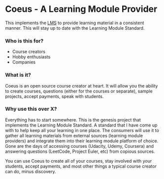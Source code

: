 # Coeus - A Learning Module Provider

This implements the [LMS](https://github.com/Tuccinator/lms) to provide learning material in a consistent manner. This will stay up to date with the Learning Module Standard.

### Who is this for?
- Course creators
- Hobby enthusiasts
- Companies

### What is it?
Coeus is an open source course creator at heart. It will allow you the ability to 
create courses, questions (either for the courses or separate), sample projects, accept payments, 
speak with students.

### Why use this over X?
Everything has to start somewhere. This is the genesis project that implements the Learning Module Standard.
A standard that I have come up with to help keep all your learning in one place. The consumers will use it
to gather all learning materials from external sources (learning module providers) and integrate them into their
learning module platform of choice. Gone are the days of accessing courses (Udacity, Udemy, Coursera) and answering 
questions (LeetCode, Project Euler, etc) from copious sources.

You can use Coeus to create all of your courses, stay involved with your students, accept payments, 
and most other things a typical course creator can do, minus discovery.